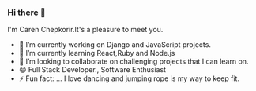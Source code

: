### Hi there 👋
I'm Caren Chepkorir.It's a pleasure to meet you.

- 🔭 I’m currently working on Django and JavaScript projects.
- 🌱 I’m currently learning React,Ruby and Node.js
- 👯 I’m looking to collaborate on challenging projects that I can learn on.
- 😄 Full Stack Developer., Software Enthusiast
- ⚡ Fun fact: ...
I love dancing and jumping rope is my way to keep fit. 

